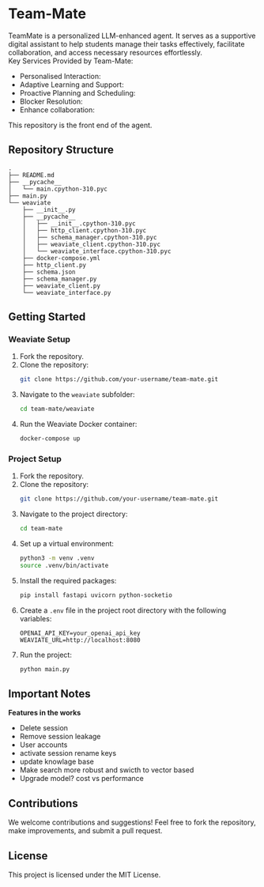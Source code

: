 # Team-Mate

TeamMate is a personalized LLM-enhanced agent. It serves as a supportive digital assistant to help students manage their tasks effectively, facilitate collaboration, and access necessary resources effortlessly.  
Key Services Provided by Team-Mate:
- Personalised Interaction: 
- Adaptive Learning and Support: 
- Proactive Planning and Scheduling: 
- Blocker Resolution: 
- Enhance collaboration: 

This repository is the front end of the agent.

## Repository Structure

```
.
├── README.md
├── __pycache__
│   └── main.cpython-310.pyc
├── main.py
└── weaviate
    ├── __init__.py
    ├── __pycache__
    │   ├── __init__.cpython-310.pyc
    │   ├── http_client.cpython-310.pyc
    │   ├── schema_manager.cpython-310.pyc
    │   ├── weaviate_client.cpython-310.pyc
    │   └── weaviate_interface.cpython-310.pyc
    ├── docker-compose.yml
    ├── http_client.py
    ├── schema.json
    ├── schema_manager.py
    ├── weaviate_client.py
    └── weaviate_interface.py
```

## Getting Started

### Weaviate Setup

1. Fork the repository.
2. Clone the repository:
   ```sh
   git clone https://github.com/your-username/team-mate.git
   ```
3. Navigate to the `weaviate` subfolder:
   ```sh
   cd team-mate/weaviate
   ```
4. Run the Weaviate Docker container:
   ```sh
   docker-compose up
   ```

### Project Setup

1. Fork the repository.
2. Clone the repository:
   ```sh
   git clone https://github.com/your-username/team-mate.git
   ```
3. Navigate to the project directory:
   ```sh
   cd team-mate
   ```
4. Set up a virtual environment:
   ```sh
   python3 -m venv .venv
   source .venv/bin/activate
   ```
5. Install the required packages:
   ```sh
   pip install fastapi uvicorn python-socketio
   ```
6. Create a `.env` file in the project root directory with the following variables:
   ```env
   OPENAI_API_KEY=your_openai_api_key
   WEAVIATE_URL=http://localhost:8080
   ```
7. Run the project:
   ```sh
   python main.py
   ```

## Important Notes

**Features in the works**

- Delete session
- Remove session leakage
- User accounts
- activate session rename keys
- update knowlage base
- Make search more robust and swicth to vector based
- Upgrade model? cost vs performance

## Contributions

We welcome contributions and suggestions! Feel free to fork the repository, make improvements, and submit a pull request.

## License

This project is licensed under the MIT License.

